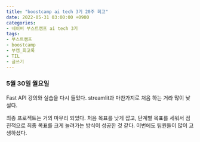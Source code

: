 ```yaml
---
title: "boostcamp ai tech 3기 20주 회고"
date: 2022-05-31 03:00:00 +0900
categories:
- 네이버 부스트캠프 ai tech 3기
tags:
- 부스트캠프
- boostcamp
- 부캠_회고록
- TIL
- 글쓰기
---
```


### 5월 30일 월요일

Fast API 강의와 실습을 다시 들었다. streamlit과 마찬가지로 처음 하는 거라 많이 낯설다.

최종 프로젝트는 거의 마무리 되었다. 처음 목표를 낮게 잡고, 단계별 목표를 세워서 점진적으로 최종 목표를 크게 늘려가는 방식이 성공한 것 같다. 이번에도 팀원들이 많이 고생하셨다.
